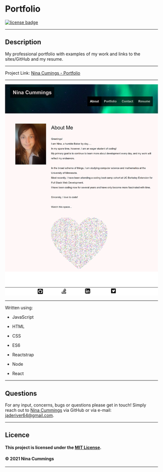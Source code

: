 
# Portfolio
<a href='https://opensource.org/licenses/MIT'><img src='https://img.shields.io/badge/license-MIT-blueviolet' alt='license badge'></a>

---------------------------------------

## Description
My professional portfolio with examples of my work and links to the sites/GitHub and my resume.

---------------------------------------

Project Link: 
[Nina Cumings - Portfolio](https://pacific-oasis-90582.herokuapp.com/)

---------------------------------------


![Project Image](./src/assets/readme/screenshot.png)

---------------------------------------

Written using:

                    
* JavaScript
   
* HTML
   
* CSS
   
* ES6
   
* Reactstrap
   
* Node

* React
   

---------------------------------------

## Questions

For any input, concerns, bugs or questions please get in touch!  Simply reach out to [Nina Cummings](https://github.com/jaderiver62/) via GitHub or via e-mail: jaderiver64@gmail.com.

---------------------------------------

## Licence


#### This project is licensed under the [MIT License](https://opensource.org/licenses/MIT).
#### &copy; 2021 Nina Cummings

---------------------------------------
    